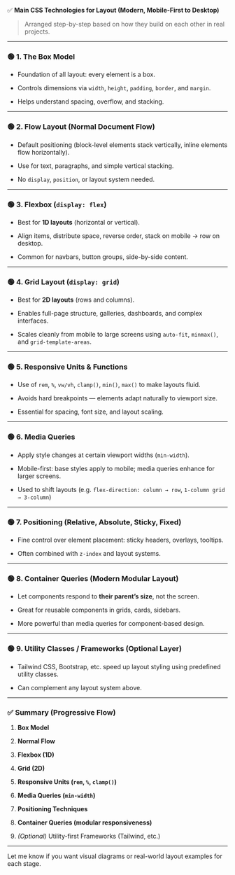 ✅ **Main CSS Technologies for Layout (Modern, Mobile-First to Desktop)**

> Arranged step-by-step based on how they build on each other in real projects.

---

### 🟢 **1. The Box Model**

- Foundation of all layout: every element is a box.
    
- Controls dimensions via `width`, `height`, `padding`, `border`, and `margin`.
    
- Helps understand spacing, overflow, and stacking.
    

---

### 🟢 **2. Flow Layout (Normal Document Flow)**

- Default positioning (block-level elements stack vertically, inline elements flow horizontally).
    
- Use for text, paragraphs, and simple vertical stacking.
    
- No `display`, `position`, or layout system needed.
    

---

### 🟢 **3. Flexbox (`display: flex`)**

- Best for **1D layouts** (horizontal or vertical).
    
- Align items, distribute space, reverse order, stack on mobile → row on desktop.
    
- Common for navbars, button groups, side-by-side content.
    

---

### 🟢 **4. Grid Layout (`display: grid`)**

- Best for **2D layouts** (rows and columns).
    
- Enables full-page structure, galleries, dashboards, and complex interfaces.
    
- Scales cleanly from mobile to large screens using `auto-fit`, `minmax()`, and `grid-template-areas`.
    

---

### 🟢 **5. Responsive Units & Functions**

- Use of `rem`, `%`, `vw/vh`, `clamp()`, `min()`, `max()` to make layouts fluid.
    
- Avoids hard breakpoints — elements adapt naturally to viewport size.
    
- Essential for spacing, font size, and layout scaling.
    

---

### 🟢 **6. Media Queries**

- Apply style changes at certain viewport widths (`min-width`).
    
- Mobile-first: base styles apply to mobile; media queries enhance for larger screens.
    
- Used to shift layouts (e.g. `flex-direction: column → row`, `1-column grid → 3-column`)
    

---

### 🟢 **7. Positioning (Relative, Absolute, Sticky, Fixed)**

- Fine control over element placement: sticky headers, overlays, tooltips.
    
- Often combined with `z-index` and layout systems.
    

---

### 🟢 **8. Container Queries (Modern Modular Layout)**

- Let components respond to **their parent’s size**, not the screen.
    
- Great for reusable components in grids, cards, sidebars.
    
- More powerful than media queries for component-based design.
    

---

### 🟢 **9. Utility Classes / Frameworks (Optional Layer)**

- Tailwind CSS, Bootstrap, etc. speed up layout styling using predefined utility classes.
    
- Can complement any layout system above.
    

---

### ✅ Summary (Progressive Flow)

1. **Box Model**
    
2. **Normal Flow**
    
3. **Flexbox (1D)**
    
4. **Grid (2D)**
    
5. **Responsive Units (`rem`, `%`, `clamp()`)**
    
6. **Media Queries (`min-width`)**
    
7. **Positioning Techniques**
    
8. **Container Queries (modular responsiveness)**
    
9. _(Optional)_ Utility-first Frameworks (Tailwind, etc.)
    

---

Let me know if you want visual diagrams or real-world layout examples for each stage.